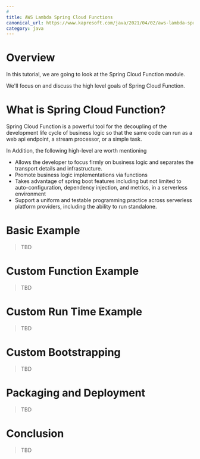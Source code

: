 ```yaml
---
#
title: AWS Lambda Spring Cloud Functions
canonical_url: https://www.kapresoft.com/java/2021/04/02/aws-lambda-springcloud-functions.html
category: java
---
```



# Overview

In this tutorial, we are going to look at the Spring Cloud Function module.

We'll focus on and discuss the high level goals of Spring Cloud Function.

<!--excerpt-->

# What is Spring Cloud Function?

Spring Cloud Function is a powerful tool for the decoupling of the development life cycle of business logic so that the same code can run as a web api endpoint, a stream processor, or a simple task.

In Addition, the following high-level are worth mentioning

- Allows the developer to focus firmly on business logic and separates the transport details and infrastructure.
- Promote business logic implementations via functions
- Takes advantage of spring boot features including but not limited to auto-configuration, dependency injection, and metrics, in a serverless environment
- Support a uniform and testable programming practice across serverless platform providers, including the ability to run standalone.

# Basic Example

>TBD

# Custom Function Example

>TBD

# Custom Run Time Example

>TBD

# Custom Bootstrapping

>TBD

# Packaging and Deployment

>TBD
> 
# Conclusion

>TBD
